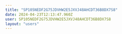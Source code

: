 ```yaml
---
title: "SP105NEDF2G75JDVHW2E5JXVJ48AHCDT36B8DX7S8"
date: 2024-04-23T12:13:47.960Z
user: SP105NEDF2G75JDVHW2E5JXVJ48AHCDT36B8DX7S8
layout: "users"
---
```

    